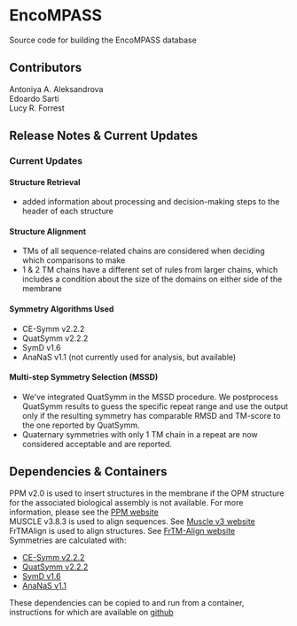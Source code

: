 # EncoMPASS
Source code for building the EncoMPASS database

## Contributors
Antoniya A. Aleksandrova  
Edoardo Sarti  
Lucy R. Forrest  

## Release Notes & Current Updates
### Current Updates
#### Structure Retrieval
- added information about processing and decision-making steps to the header of each structure
#### Structure Alignment
- TMs of all sequence-related chains are considered when deciding which comparisons to make
- 1 & 2 TM chains have a different set of rules from larger chains, which includes a condition about the size of the domains on either side of the membrane
#### Symmetry Algorithms Used
 - CE-Symm v2.2.2
 - QuatSymm v2.2.2
 - SymD v1.6
 - AnaNaS v1.1  (not currently used for analysis, but available)

#### Multi-step Symmetry Selection (MSSD)
- We've integrated QuatSymm in the MSSD procedure. We postprocess QuatSymm results to guess the specific repeat range and use the output only if the resulting symmetry has comparable RMSD and TM-score to the one reported by QuatSymm. 
- Quaternary symmetries with only 1 TM chain in a repeat are now considered acceptable and are reported.


## Dependencies & Containers
PPM v2.0 is used to insert structures in the membrane if the OPM structure for the associated biological assembly is not available. For more information, please see the
[PPM website](https://opm.phar.umich.edu/ppm_server2_cgopm)   
MUSCLE v3.8.3 is used to align sequences. See [Muscle v3 website](https://drive5.com/muscle/downloads_v3.htm)  
FrTMAlign is used to align structures. See [FrTM-Align website](https://sites.gatech.edu/cssb/fr-tm-align/)  
Symmetries are calculated with: 
 - [CE-Symm v2.2.2](https://github.com/rcsb/symmetry/releases/tag/symmetry-2.2.2)
 - [QuatSymm v2.2.2](https://github.com/rcsb/symmetry/releases/tag/symmetry-2.2.2)
 - [SymD v1.6](https://ccrod.cancer.gov/confluence/display/CCRLEE/SymD+Download)
 - [AnaNaS v1.1](https://team.inria.fr/nano-d/software/ananas)

These dependencies can be copied to and run from a container, instructions for which are available on [github](https://github.com/Lucy-Forrest-Lab/EncoMPASS-containers-deps)


 


